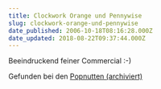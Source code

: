 ```yaml
---
title: Clockwork Orange und Pennywise
slug: clockwork-orange-und-pennywise
date_published: 2006-10-18T08:16:28.000Z
date_updated: 2018-08-22T09:37:44.000Z
---
```


Beeindruckend feiner Commercial :-)

Gefunden bei den [Popnutten (archiviert)](http://web.archive.org/web/20061004071417/http://popnutten.de:80/)
